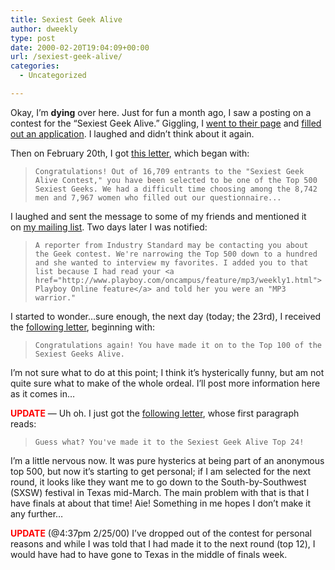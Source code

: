 ```yaml
---
title: Sexiest Geek Alive
author: dweekly
type: post
date: 2000-02-20T19:04:09+00:00
url: /sexiest-geek-alive/
categories:
  - Uncategorized

---
```

Okay, I&#8217;m **dying** over here. Just for fun a month ago, I saw a posting on a contest for the &#8220;Sexiest Geek Alive.&#8221; Giggling, I [went to their page][1] and [filled out an application][2]. I laughed and didn&#8217;t think about it again.

Then on February 20th, I got [this letter][3], which began with:

> `Congratulations! Out of 16,709 entrants to the "Sexiest Geek Alive Contest," you have been selected to be one of the Top 500 Sexiest Geeks. We had a difficult time choosing among the 8,742 men and 7,967 women who filled out our questionnaire...`

I laughed and sent the message to some of my friends and mentioned it on [my mailing list][4]. Two days later I was notified:

> `A reporter from Industry Standard may be contacting you about the Geek contest. We're narrowing the Top 500 down to a hundred and she wanted to interview my favorites. I added you to that list because I had read your <a href="http://www.playboy.com/oncampus/feature/mp3/weekly1.html">Playboy Online feature</a> and told her you were an "MP3 warrior."`

I started to wonder&#8230;sure enough, the next day (today; the 23rd), I received the [following letter][5], beginning with:

> `Congratulations again! You have made it on to the Top 100 of the Sexiest Geeks Alive.`

I&#8217;m not sure what to do at this point; I think it&#8217;s hysterically funny, but am not quite sure what to make of the whole ordeal. I&#8217;ll post more information here as it comes in&#8230;

<span style="color: red;"><strong>UPDATE</strong></span> &#8212; Uh oh. I just got the [following letter][6], whose first paragraph reads:

> `Guess what? You've made it to the Sexiest Geek Alive Top 24!`

I&#8217;m a little nervous now. It was pure hysterics at being part of an anonymous top 500, but now it&#8217;s starting to get personal; if I am selected for the next round, it looks like they want me to go down to the South-by-Southwest (SXSW) festival in Texas mid-March. The main problem with that is that I have finals at about that time! Aie! Something in me hopes I don&#8217;t make it any further&#8230;

<span style="color: red;"><strong>UPDATE</strong></span> (@4:37pm 2/25/00) I&#8217;ve dropped out of the contest for personal reasons and while I was told that I had made it to the next round (top 12), I would have had to have gone to Texas in the middle of finals week.

 [1]: http://www.geekandguru.com/sexygeek/sexygeek.html
 [2]: http://www.geekandguru.com/sexygeek/geekapp.html
 [3]: http://david.weekly.org/writings/sexygeek-letter1.php3
 [4]: http://david.weekly.org/about/update.php3
 [5]: http://david.weekly.org/writings/sexygeek-letter2.php3
 [6]: http://david.weekly.org/writings/sexygeek-letter3.php3